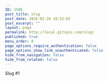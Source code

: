 ```yaml
---
ID: 1506
post_title: slug
post_date: 2016-02-26 10:22:02
post_excerpt: ""
layout: page
permalink: http://local.gitsync.com/slug/
published: true
menu_order: 0
page_options_require_authentication: false
page_options_show_link_unauthenticated: false
hide_from_navigation: false
hide_from_related: false
---
```

Slug #1
